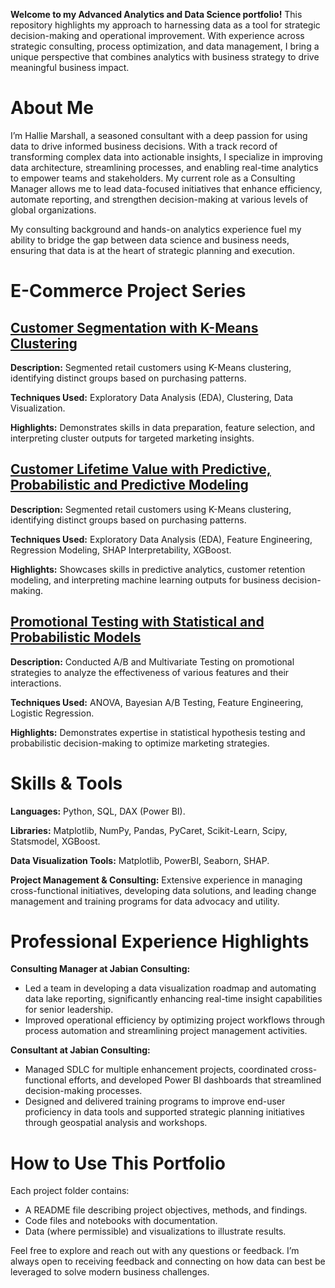 **Welcome to my Advanced Analytics and Data Science portfolio!** 
This repository highlights my approach to harnessing data as a tool for strategic decision-making and operational improvement. With experience across strategic consulting, process optimization, and data management, I bring a unique perspective that combines analytics with business strategy to drive meaningful business impact.

# **About Me**
I’m Hallie Marshall, a seasoned consultant with a deep passion for using data to drive informed business decisions. With a track record of transforming complex data into actionable insights, I specialize in improving data architecture, streamlining processes, and enabling real-time analytics to empower teams and stakeholders. My current role as a Consulting Manager allows me to lead data-focused initiatives that enhance efficiency, automate reporting, and strengthen decision-making at various levels of global organizations.

My consulting background and hands-on analytics experience fuel my ability to bridge the gap between data science and business needs, ensuring that data is at the heart of strategic planning and execution.

# **E-Commerce Project Series**
## [**Customer Segmentation with K-Means Clustering**](https://github.com/hallie-marshall/retail-kmeans-clustering)
**Description:** Segmented retail customers using K-Means clustering, identifying distinct groups based on purchasing patterns.

**Techniques Used:** Exploratory Data Analysis (EDA), Clustering, Data Visualization.

**Highlights:** Demonstrates skills in data preparation, feature selection, and interpreting cluster outputs for targeted marketing insights.


## [**Customer Lifetime Value with Predictive, Probabilistic and Predictive Modeling**](https://github.com/hallie-marshall/ecommerce-churn-clv)
**Description:** Segmented retail customers using K-Means clustering, identifying distinct groups based on purchasing patterns.

**Techniques Used:**  Exploratory Data Analysis (EDA), Feature Engineering, Regression Modeling, SHAP Interpretability, XGBoost.

**Highlights:** Showcases skills in predictive analytics, customer retention modeling, and interpreting machine learning outputs for business decision-making.


## [**Promotional Testing with Statistical and Probabilistic Models**](https://github.com/hallie-marshall/ecommerce-promotional-abtesting)
**Description:** Conducted A/B and Multivariate Testing on promotional strategies to analyze the effectiveness of various features and their interactions.

**Techniques Used:** ANOVA, Bayesian A/B Testing, Feature Engineering, Logistic Regression.

**Highlights:** Demonstrates expertise in statistical hypothesis testing and probabilistic decision-making to optimize marketing strategies. 


# **Skills & Tools**
**Languages:** Python, SQL, DAX (Power BI).

**Libraries:** Matplotlib, NumPy, Pandas, PyCaret, Scikit-Learn, Scipy, Statsmodel, XGBoost.

**Data Visualization Tools:** Matplotlib, PowerBI, Seaborn, SHAP.

**Project Management & Consulting:** Extensive experience in managing cross-functional initiatives, developing data solutions, and leading change management and training programs for data advocacy and utility.

# **Professional Experience Highlights**
**Consulting Manager at Jabian Consulting:**

* Led a team in developing a data visualization roadmap and automating data lake reporting, significantly enhancing real-time insight capabilities for senior leadership.
* Improved operational efficiency by optimizing project workflows through process automation and streamlining project management activities.

**Consultant at Jabian Consulting:**

* Managed SDLC for multiple enhancement projects, coordinated cross-functional efforts, and developed Power BI dashboards that streamlined decision-making processes.
* Designed and delivered training programs to improve end-user proficiency in data tools and supported strategic planning initiatives through geospatial analysis and workshops.

# **How to Use This Portfolio**

Each project folder contains:
* A README file describing project objectives, methods, and findings.
* Code files and notebooks with documentation.
* Data (where permissible) and visualizations to illustrate results.

Feel free to explore and reach out with any questions or feedback. I’m always open to receiving feedback and connecting on how data can best be leveraged to solve modern business challenges.
